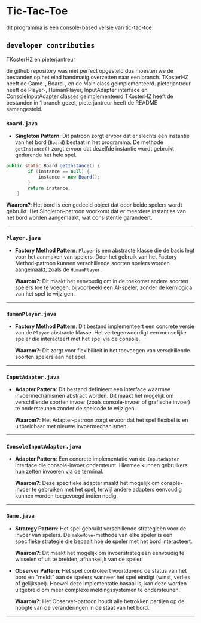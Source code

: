 # Tic-Tac-Toe

dit programma is een console-based versie van tic-tac-toe

## **`developer contributies`**

TKosterHZ en pieterjantreur

de github repository was niet perfect opgesteld dus moesten we de bestanden op het eind handmatig overzetten naar een branch.
TKosterHZ heeft de Game-, Board-, en de Main class geimplementeerd.
pieterjantreur heeft de Player-, HumanPlayer, InputAdapter interface en ConsoleInputAdapter classes geimplementeerd
TKosterHZ heeft de bestanden in 1 branch gezet, pieterjantreur heeft de README samengesteld.

### **`Board.java`**
- **Singleton Pattern**: 
  Dit patroon zorgt ervoor dat er slechts één instantie van het bord (`Board`) bestaat in het programma. De methode `getInstance()` zorgt ervoor dat dezelfde instantie wordt gebruikt gedurende het hele spel.
```java
public static Board getInstance() {
        if (instance == null) {
            instance = new Board();
        }
        return instance;
    }
```
  
  **Waarom?**: Het bord is een gedeeld object dat door beide spelers wordt gebruikt. Het Singleton-patroon voorkomt dat er meerdere instanties van het bord worden aangemaakt, wat consistentie garandeert.

---

### **`Player.java`**
- **Factory Method Pattern**:
  `Player` is een abstracte klasse die de basis legt voor het aanmaken van spelers. Door het gebruik van het Factory Method-patroon kunnen verschillende soorten spelers worden aangemaakt, zoals de `HumanPlayer`.

  **Waarom?**: Dit maakt het eenvoudig om in de toekomst andere soorten spelers toe te voegen, bijvoorbeeld een AI-speler, zonder de kernlogica van het spel te wijzigen.

---

### **`HumanPlayer.java`**
- **Factory Method Pattern**:
  Dit bestand implementeert een concrete versie van de `Player` abstracte klasse. Het vertegenwoordigt een menselijke speler die interacteert met het spel via de console.

  **Waarom?**: Dit zorgt voor flexibiliteit in het toevoegen van verschillende soorten spelers aan het spel.

---

### **`InputAdapter.java`**
- **Adapter Pattern**:
  Dit bestand definieert een interface waarmee invoermechanismen abstract worden. Dit maakt het mogelijk om verschillende soorten invoer (zoals console-invoer of grafische invoer) te ondersteunen zonder de spelcode te wijzigen.

  **Waarom?**: Het Adapter-patroon zorgt ervoor dat het spel flexibel is en uitbreidbaar met nieuwe invoermechanismen.

---

### **`ConsoleInputAdapter.java`**
- **Adapter Pattern**:
  Een concrete implementatie van de `InputAdapter` interface die console-invoer ondersteunt. Hiermee kunnen gebruikers hun zetten invoeren via de terminal.

  **Waarom?**: Deze specifieke adapter maakt het mogelijk om console-invoer te gebruiken met het spel, terwijl andere adapters eenvoudig kunnen worden toegevoegd indien nodig.

---

### **`Game.java`**
- **Strategy Pattern**:
  Het spel gebruikt verschillende strategieën voor de invoer van spelers. De `makeMove`-methode van elke speler is een specifieke strategie die bepaalt hoe de speler met het bord interacteert.

  **Waarom?**: Dit maakt het mogelijk om invoerstrategieën eenvoudig te wisselen of uit te breiden, afhankelijk van de speler.

- **Observer Pattern**:
  Het spel controleert voortdurend de status van het bord en "meldt" aan de spelers wanneer het spel eindigt (winst, verlies of gelijkspel). Hoewel deze implementatie basaal is, kan deze worden uitgebreid om meer complexe meldingssystemen te ondersteunen.

  **Waarom?**: Het Observer-patroon houdt alle betrokken partijen op de hoogte van de veranderingen in de staat van het bord.
---
